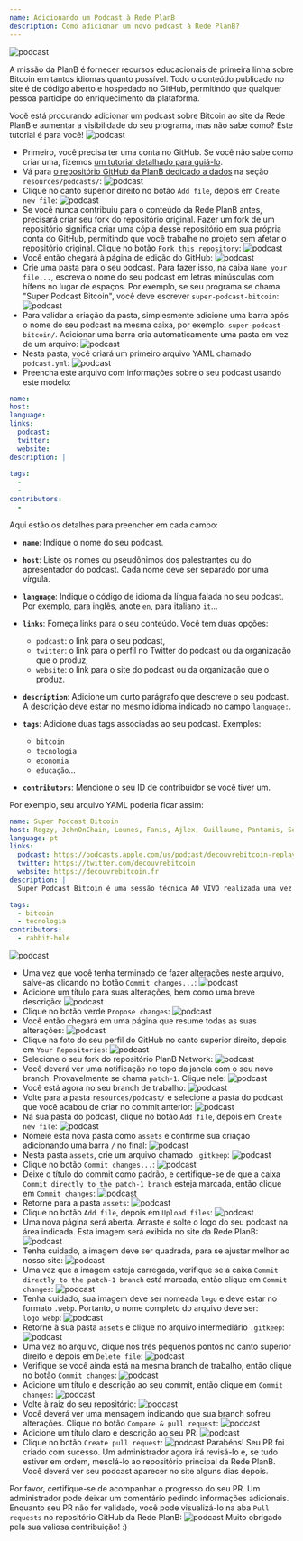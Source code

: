 ```yaml
---
name: Adicionando um Podcast à Rede PlanB
description: Como adicionar um novo podcast à Rede PlanB?
---
```

![podcast](assets/cover.webp)

A missão da PlanB é fornecer recursos educacionais de primeira linha sobre Bitcoin em tantos idiomas quanto possível. Todo o conteúdo publicado no site é de código aberto e hospedado no GitHub, permitindo que qualquer pessoa participe do enriquecimento da plataforma.

Você está procurando adicionar um podcast sobre Bitcoin ao site da Rede PlanB e aumentar a visibilidade do seu programa, mas não sabe como? Este tutorial é para você!
![podcast](assets/01.webp)
- Primeiro, você precisa ter uma conta no GitHub. Se você não sabe como criar uma, fizemos [um tutorial detalhado para guiá-lo](https://planb.network/tutorials/others/create-github-account).
- Vá para [o repositório GitHub da PlanB dedicado a dados](https://github.com/DecouvreBitcoin/sovereign-university-data/tree/dev/resources/podcasts) na seção `resources/podcasts/`:
![podcast](assets/02.webp)
- Clique no canto superior direito no botão `Add file`, depois em `Create new file`:
![podcast](assets/03.webp)
- Se você nunca contribuiu para o conteúdo da Rede PlanB antes, precisará criar seu fork do repositório original. Fazer um fork de um repositório significa criar uma cópia desse repositório em sua própria conta do GitHub, permitindo que você trabalhe no projeto sem afetar o repositório original. Clique no botão `Fork this repository`:
![podcast](assets/04.webp)
- Você então chegará à página de edição do GitHub:
![podcast](assets/05.webp)
- Crie uma pasta para o seu podcast. Para fazer isso, na caixa `Name your file...`, escreva o nome do seu podcast em letras minúsculas com hífens no lugar de espaços. Por exemplo, se seu programa se chama "Super Podcast Bitcoin", você deve escrever `super-podcast-bitcoin`:
![podcast](assets/06.webp)
- Para validar a criação da pasta, simplesmente adicione uma barra após o nome do seu podcast na mesma caixa, por exemplo: `super-podcast-bitcoin/`. Adicionar uma barra cria automaticamente uma pasta em vez de um arquivo:
![podcast](assets/07.webp)
- Nesta pasta, você criará um primeiro arquivo YAML chamado `podcast.yml`:
![podcast](assets/08.webp)
- Preencha este arquivo com informações sobre o seu podcast usando este modelo:

```yaml
name: 
host: 
language: 
links:
  podcast: 
  twitter: 
  website: 
description: |
  
tags:
  - 
  - 
contributors:
  - 
```

Aqui estão os detalhes para preencher em cada campo:

- **`name`**: Indique o nome do seu podcast.
- **`host`**: Liste os nomes ou pseudônimos dos palestrantes ou do apresentador do podcast. Cada nome deve ser separado por uma vírgula.
- **`language`**: Indique o código de idioma da língua falada no seu podcast. Por exemplo, para inglês, anote `en`, para italiano `it`...

- **`links`**: Forneça links para o seu conteúdo. Você tem duas opções:
	- `podcast`: o link para o seu podcast,
	- `twitter`: o link para o perfil no Twitter do podcast ou da organização que o produz,
	- `website`: o link para o site do podcast ou da organização que o produz.
- **`description`**: Adicione um curto parágrafo que descreve o seu podcast. A descrição deve estar no mesmo idioma indicado no campo `language:`.
- **`tags`**: Adicione duas tags associadas ao seu podcast. Exemplos:
    - `bitcoin`
    - `tecnologia`
    - `economia`
    - `educação`...

- **`contributors`**: Mencione o seu ID de contribuidor se você tiver um.

Por exemplo, seu arquivo YAML poderia ficar assim:

```yaml
name: Super Podcast Bitcoin
host: Rogzy, JohnOnChain, Lounes, Fanis, Ajlex, Guillaume, Pantamis, Sosthene, Loic
language: pt
links:
  podcast: https://podcasts.apple.com/us/podcast/decouvrebitcoin-replay/id1693844092
  twitter: https://twitter.com/decouvrebitcoin
  website: https://decouvrebitcoin.fr
description: |
  Super Podcast Bitcoin é uma sessão técnica AO VIVO realizada uma vez por semana no Twitter para explorar profundamente o protocolo Bitcoin, soluções de segunda camada e tudo que impressiona. Nossos apresentadores Lounes, Pantamis, Loïc e Sosthene responderão suas perguntas e oferecerão o show mais técnico sobre Bitcoin do mundo.

tags:
  - bitcoin
  - tecnologia
contributors:
  - rabbit-hole
```

![podcast](assets/09.webp)

- Uma vez que você tenha terminado de fazer alterações neste arquivo, salve-as clicando no botão `Commit changes...`:
![podcast](assets/10.webp)
- Adicione um título para suas alterações, bem como uma breve descrição:
![podcast](assets/11.webp)
- Clique no botão verde `Propose changes`:
![podcast](assets/12.webp)
- Você então chegará em uma página que resume todas as suas alterações:
![podcast](assets/13.webp)
- Clique na foto do seu perfil do GitHub no canto superior direito, depois em `Your Repositories`:
![podcast](assets/14.webp)
- Selecione o seu fork do repositório PlanB Network:
![podcast](assets/15.webp)
- Você deverá ver uma notificação no topo da janela com o seu novo branch. Provavelmente se chama `patch-1`. Clique nele:
![podcast](assets/16.webp)
- Você está agora no seu branch de trabalho:
![podcast](assets/17.webp)
- Volte para a pasta `resources/podcast/` e selecione a pasta do podcast que você acabou de criar no commit anterior: ![podcast](assets/18.webp)
- Na sua pasta do podcast, clique no botão `Add file`, depois em `Create new file`:
![podcast](assets/19.webp)
- Nomeie esta nova pasta como `assets` e confirme sua criação adicionando uma barra `/` no final:
![podcast](assets/20.webp)
- Nesta pasta `assets`, crie um arquivo chamado `.gitkeep`:
![podcast](assets/21.webp)
- Clique no botão `Commit changes...`:
![podcast](assets/22.webp)
- Deixe o título do commit como padrão, e certifique-se de que a caixa `Commit directly to the patch-1 branch` esteja marcada, então clique em `Commit changes`:
![podcast](assets/23.webp)
- Retorne para a pasta `assets`:
![podcast](assets/24.webp)
- Clique no botão `Add file`, depois em `Upload files`:
![podcast](assets/25.webp)
- Uma nova página será aberta. Arraste e solte o logo do seu podcast na área indicada. Esta imagem será exibida no site da Rede PlanB: ![podcast](assets/26.webp)
- Tenha cuidado, a imagem deve ser quadrada, para se ajustar melhor ao nosso site: ![podcast](assets/27.webp)
- Uma vez que a imagem esteja carregada, verifique se a caixa `Commit directly to the patch-1 branch` está marcada, então clique em `Commit changes`: ![podcast](assets/28.webp)
- Tenha cuidado, sua imagem deve ser nomeada `logo` e deve estar no formato `.webp`. Portanto, o nome completo do arquivo deve ser: `logo.webp`: ![podcast](assets/29.webp)
- Retorne à sua pasta `assets` e clique no arquivo intermediário `.gitkeep`: ![podcast](assets/30.webp)
- Uma vez no arquivo, clique nos três pequenos pontos no canto superior direito e depois em `Delete file`: ![podcast](assets/31.webp)
- Verifique se você ainda está na mesma branch de trabalho, então clique no botão `Commit changes`: ![podcast](assets/32.webp)
- Adicione um título e descrição ao seu commit, então clique em `Commit changes`: ![podcast](assets/33.webp)
- Volte à raiz do seu repositório: ![podcast](assets/34.webp)
- Você deverá ver uma mensagem indicando que sua branch sofreu alterações. Clique no botão `Compare & pull request`: ![podcast](assets/35.webp)
- Adicione um título claro e descrição ao seu PR: ![podcast](assets/36.webp)
- Clique no botão `Create pull request`: ![podcast](assets/37.webp)
Parabéns! Seu PR foi criado com sucesso. Um administrador agora irá revisá-lo e, se tudo estiver em ordem, mesclá-lo ao repositório principal da Rede PlanB. Você deverá ver seu podcast aparecer no site alguns dias depois.

Por favor, certifique-se de acompanhar o progresso do seu PR. Um administrador pode deixar um comentário pedindo informações adicionais. Enquanto seu PR não for validado, você pode visualizá-lo na aba `Pull requests` no repositório GitHub da Rede PlanB: ![podcast](assets/38.webp)
Muito obrigado pela sua valiosa contribuição! :)